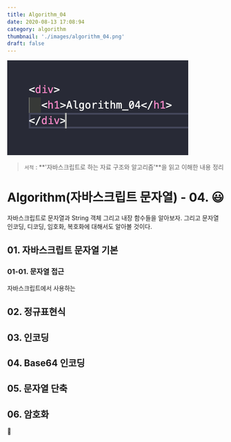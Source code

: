 ```yaml
---
title: Algorithm_04
date: 2020-08-13 17:08:94
category: algorithm
thumbnail: './images/algorithm_04.png'
draft: false
---
```


![](./images/algorithm_04.png)

> `서적` : **'자바스크립트로 하는 자료 구조와 알고리즘'**을 읽고 이해한 내용 정리

# Algorithm(자바스크립트 문자열) - 04. 😃

자바스크립트로 문자열과 String 객체 그리고 내장 함수들을 알아보자. 그리고 문자열 인코딩, 디코딩, 임호화, 복호화에 대해서도 알아볼 것이다.

## 01. 자바스크립트 문자열 기본

### 01-01. 문자열 접근

자바스크립트에서 사용하는

## 02. 정규표현식

## 03. 인코딩

## 04. Base64 인코딩

## 05. 문자열 단축

## 06. 암호화

👋
